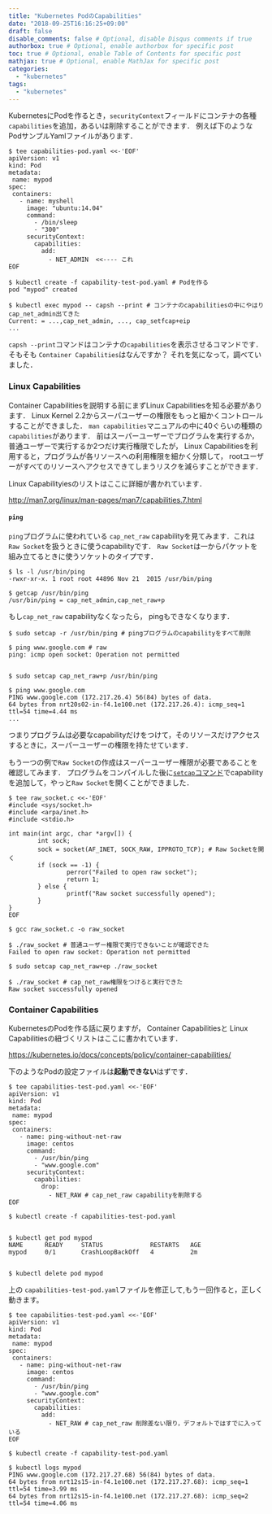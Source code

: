 ```yaml
---
title: "Kubernetes PodのCapabilities"
date: "2018-09-25T16:16:25+09:00"
draft: false
disable_comments: false # Optional, disable Disqus comments if true
authorbox: true # Optional, enable authorbox for specific post
toc: true # Optional, enable Table of Contents for specific post
mathjax: true # Optional, enable MathJax for specific post
categories:
  - "kubernetes"
tags:
  - "kubernetes"
---
```

KubernetesにPodを作るとき，`securityContext`フィールドにコンテナの各種`capabilities`を追加，あるいは削除することができます． 例えば下のようなPodサンプルYamlファイルがあります．

```
$ tee capabilities-pod.yaml <<-'EOF'
apiVersion: v1
kind: Pod
metadata:
 name: mypod
spec:
 containers:
   - name: myshell
     image: "ubuntu:14.04"
     command:
       - /bin/sleep
       - "300"
     securityContext:
       capabilities:
         add:
           - NET_ADMIN  <<---- これ
EOF
```

```
$ kubectl create -f capability-test-pod.yaml # Podを作る
pod "mypod" created

$ kubectl exec mypod -- capsh --print # コンテナのcapabilitiesの中にやはりcap_net_admin出てきた
Current: = ...,cap_net_admin, ..., cap_setfcap+eip
...
```

`capsh --print`コマンドはコンテナの`capabilities`を表示させるコマンドです． そもそも `Container Capabilities`はなんですか？ それを気になって，調べていました．


### Linux Capabilities

Container Capabilitiesを説明する前にまずLinux Capabilitiesを知る必要があります． Linux Kernel 2.2からスーパユーザーの権限をもっと細かくコントロールすることができました． `man capabilities`マニュアルの中に40ぐらいの種類の`capabilities`があります． 前はスーパーユーザーでプログラムを実行するか， 普通ユーザーで実行するか2つだけ実行権限でしたが， Linux Capabilitiesを利用すると，プログラムが各リソースへの利用権限を細かく分類して， rootユーザーがすべてのリソースへアクセスできてしまうリスクを減らすことができます．

Linux Capabilityiesのリストはここに詳細が書かれています．

http://man7.org/linux/man-pages/man7/capabilities.7.html

#### `ping`

`ping`プログラムに使われている `cap_net_raw` capabilityを見てみます．これは`Raw Socket`を扱うときに使うcapabilityです． `Raw Socket`は一からパケットを組み立てるときに使うソケットのタイプです．

```
$ ls -l /usr/bin/ping
-rwxr-xr-x. 1 root root 44896 Nov 21  2015 /usr/bin/ping

$ getcap /usr/bin/ping
/usr/bin/ping = cap_net_admin,cap_net_raw+p
```

もし`cap_net_raw` capabilityなくなったら， pingもできなくなります．

```
$ sudo setcap -r /usr/bin/ping # pingプログラムのcapabilityをすべて削除

$ ping www.google.com # raw
ping: icmp open socket: Operation not permitted


$ sudo setcap cap_net_raw+p /usr/bin/ping

$ ping www.google.com
PING www.google.com (172.217.26.4) 56(84) bytes of data.
64 bytes from nrt20s02-in-f4.1e100.net (172.217.26.4): icmp_seq=1 ttl=54 time=4.44 ms
...
```

つまりプログラムは必要なcapabilityだけをつけて，そのリソースだけアクセスするときに，スーパーユーザーの権限を持たせています．


もう一つの例で`Raw Socket`の作成はスーパーユーザー権限が必要であることを確認してみます． プログラムをコンパイルした後に[`setcap`コマンド](https://www.insecure.ws/linux/getcap_setcap.html
)でcapabilityを追加して，やっと`Raw Socket`を開くことができました．


```
$ tee raw_socket.c <<-'EOF'
#include <sys/socket.h>
#include <arpa/inet.h>
#include <stdio.h>

int main(int argc, char *argv[]) {
        int sock;
        sock = socket(AF_INET, SOCK_RAW, IPPROTO_TCP); # Raw Socketを開く
        if (sock == -1) {
                perror("Failed to open raw socket");
                return 1;
        } else {
                printf("Raw socket successfully opened");
        }
}
EOF

$ gcc raw_socket.c -o raw_socket

$ ./raw_socket # 普通ユーザー権限で実行できないことが確認できた
Failed to open raw socket: Operation not permitted

$ sudo setcap cap_net_raw+ep ./raw_socket 

$ ./raw_socket # cap_net_raw権限をつけると実行できた
Raw socket successfully opened
```

### Container Capabilities

KubernetesのPodを作る話に戻りますが， Container Capabilitiesと Linux Capabilitiesの紐づくリストはここに書かれています．

https://kubernetes.io/docs/concepts/policy/container-capabilities/

下のようなPodの設定ファイルは**起動できない**はずです．


```
$ tee capabilities-test-pod.yaml <<-'EOF'
apiVersion: v1
kind: Pod
metadata:
 name: mypod
spec:
 containers:
   - name: ping-without-net-raw
     image: centos
     command:
       - /usr/bin/ping
       - "www.google.com"
     securityContext:
       capabilities:
         drop:
           - NET_RAW # cap_net_raw capabilityを削除する
EOF

$ kubectl create -f capabilities-test-pod.yaml


$ kubectl get pod mypod
NAME      READY     STATUS             RESTARTS   AGE
mypod     0/1       CrashLoopBackOff   4          2m


$ kubectl delete pod mypod
```

上の `capabilities-test-pod.yaml`ファイルを修正して,もう一回作ると，正しく動きます。

```
$ tee capabilities-test-pod.yaml <<-'EOF'
apiVersion: v1
kind: Pod
metadata:
 name: mypod
spec:
 containers:
   - name: ping-without-net-raw
     image: centos
     command:
       - /usr/bin/ping
       - "www.google.com"
     securityContext:
       capabilities:
         add:
           - NET_RAW # cap_net_raw 削除差ない限り，デフォルトではすでに入っている
EOF

$ kubectl create -f capability-test-pod.yaml

$ kubectl logs mypod
PING www.google.com (172.217.27.68) 56(84) bytes of data.
64 bytes from nrt12s15-in-f4.1e100.net (172.217.27.68): icmp_seq=1 ttl=54 time=3.99 ms
64 bytes from nrt12s15-in-f4.1e100.net (172.217.27.68): icmp_seq=2 ttl=54 time=4.06 ms
```
